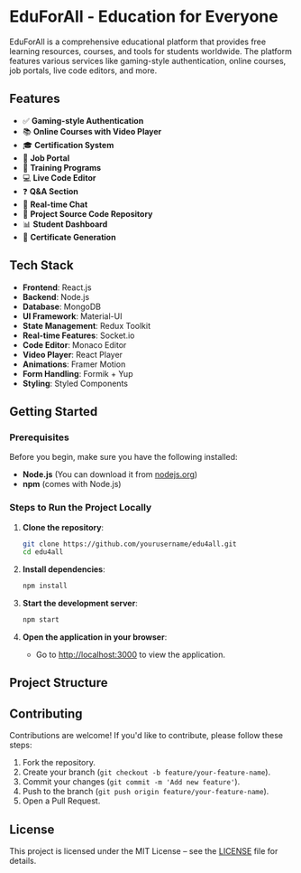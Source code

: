 # EduForAll - Education for Everyone

EduForAll is a comprehensive educational platform that provides free learning resources, courses, and tools for students worldwide. The platform features various services like gaming-style authentication, online courses, job portals, live code editors, and more.

## Features

- ✅ **Gaming-style Authentication**  
- 📚 **Online Courses with Video Player**  
- 🎓 **Certification System**  
- 💼 **Job Portal**  
- 🔧 **Training Programs**  
- 💻 **Live Code Editor**  
- ❓ **Q&A Section**  
- 💬 **Real-time Chat**  
- 📁 **Project Source Code Repository**  
- 📊 **Student Dashboard**  
- 📜 **Certificate Generation**  

## Tech Stack

- **Frontend**: React.js  
- **Backend**: Node.js  
- **Database**: MongoDB  
- **UI Framework**: Material-UI  
- **State Management**: Redux Toolkit  
- **Real-time Features**: Socket.io  
- **Code Editor**: Monaco Editor  
- **Video Player**: React Player  
- **Animations**: Framer Motion  
- **Form Handling**: Formik + Yup  
- **Styling**: Styled Components  

## Getting Started

### Prerequisites

Before you begin, make sure you have the following installed:  
- **Node.js** (You can download it from [nodejs.org](https://nodejs.org/))  
- **npm** (comes with Node.js)  

### Steps to Run the Project Locally

1. **Clone the repository**:  
    ```bash  
    git clone https://github.com/yourusername/edu4all.git  
    cd edu4all  
    ```

2. **Install dependencies**:  
    ```bash  
    npm install  
    ```

3. **Start the development server**:  
    ```bash  
    npm start  
    ```

4. **Open the application in your browser**:  
    - Go to [http://localhost:3000](http://localhost:3000) to view the application.

## Project Structure


## Contributing

Contributions are welcome! If you'd like to contribute, please follow these steps:  

1. Fork the repository.  
2. Create your branch (`git checkout -b feature/your-feature-name`).  
3. Commit your changes (`git commit -m 'Add new feature'`).  
4. Push to the branch (`git push origin feature/your-feature-name`).  
5. Open a Pull Request.  

## License

This project is licensed under the MIT License – see the [LICENSE](LICENSE) file for details.
